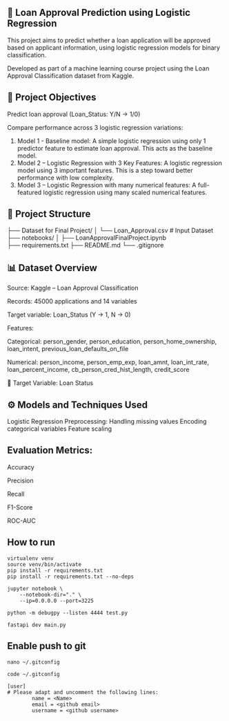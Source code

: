 ## 🏦 Loan Approval Prediction using Logistic Regression

This project aims to predict whether a loan application will be approved based on applicant information, using logistic regression models for binary classification.

Developed as part of a machine learning course project using the Loan Approval Classification dataset from Kaggle.

## 📌 Project Objectives

Predict loan approval (Loan_Status: Y/N → 1/0)

Compare performance across 3 logistic regression variations:
1) Model 1 - Baseline model: A simple logistic regression using only 1 predictor feature to estimate loan approval. This acts as the baseline model.
2) Model 2 – Logistic Regression with 3 Key Features: A logistic regression model using 3 important features. This is a step toward better performance with low complexity.
3) Model 3 – Logistic Regression with many numerical features: A full-featured logistic regression using many scaled numerical features.

## 📁 Project Structure

├── Dataset for Final Project/
│   └── Loan_Approval.csv      # Input Dataset
├── notebooks/
│   ├── LoanApprovalFinalProject.ipynb     
├── requirements.txt
├── README.md
└── .gitignore

## 📊 Dataset Overview
Source: Kaggle – Loan Approval Classification

Records: 45000 applications and 14 variables

Target variable: Loan_Status (Y → 1, N → 0)

Features:

Categorical: person_gender, person_education, person_home_ownership, loan_intent, previous_loan_defaults_on_file

Numerical: person_income, person_emp_exp, loan_amnt, loan_int_rate, loan_percent_income, cb_person_cred_hist_length, credit_score

🎯 Target Variable: Loan Status


## ⚙️ Models and Techniques Used

Logistic Regression 
Preprocessing:
Handling missing values
Encoding categorical variables
Feature scaling

## Evaluation Metrics:

Accuracy

Precision

Recall

F1-Score

ROC-AUC

## How to run
```
virtualenv venv
source venv/bin/activate
pip install -r requirements.txt
pip install -r requirements.txt --no-deps
```

```
jupyter notebook \
    --notebook-dir="." \
    --ip=0.0.0.0 --port=3225
```
```
python -m debugpy --listen 4444 test.py
```

```
fastapi dev main.py
```


## Enable push to git
```
nano ~/.gitconfig
```
```
code ~/.gitconfig
```


```
[user]
# Please adapt and uncomment the following lines:
        name = <Name>
        email = <github email>
        username = <github username>
```